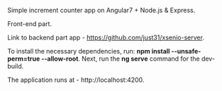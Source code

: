 Simple increment counter app on Angular7 + Node.js & Express.

Front-end part.

Link to backend part app - https://github.com/just31/xsenio-server.

To install the necessary dependencies, run: **npm install --unsafe-perm=true --allow-root**. Next, run the **ng serve** command for the dev-build.

The application runs at - http://localhost:4200.
